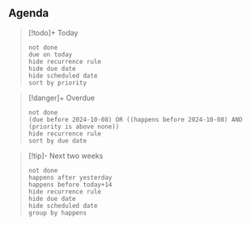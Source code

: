 

## Agenda

> [!todo]+ Today
> ```tasks
> not done
> due on today
> hide recurrence rule
> hide due date
> hide scheduled date
> sort by priority
> ```

> [!danger]+ Overdue 
> ```tasks
> not done
> (due before 2024-10-08) OR ((happens before 2024-10-08) AND (priority is above none))
> hide recurrence rule
> sort by due date
> ```

> [!tip]- Next two weeks
> ```tasks
> not done
> happens after yesterday
> happens before today+14
> hide recurrence rule
> hide due date
> hide scheduled date
> group by happens

